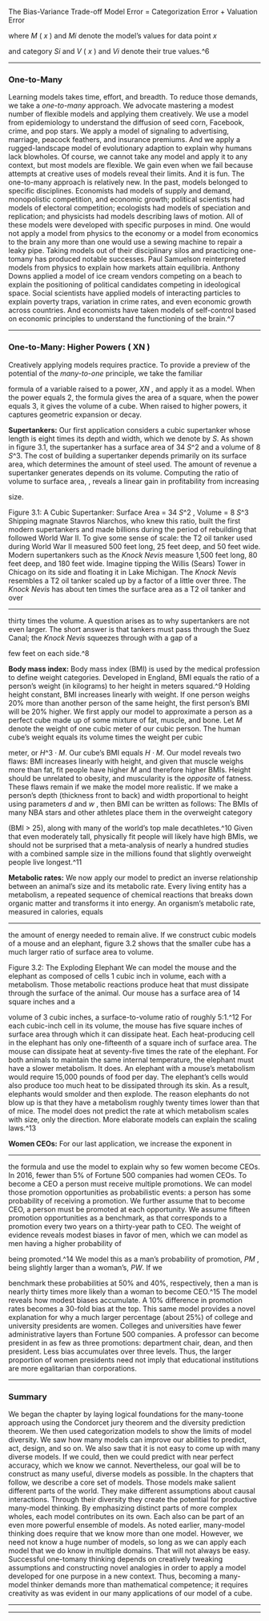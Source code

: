 The Bias-Variance Trade-off Model Error = Categorization Error + Valuation Error 

where _M_ ( _x_ ) and _Mi_ denote the model’s values for data point _x_ 

and category _Si_ and _V_ ( _x_ ) and _Vi_ denote their true values.^6 

---

### One-to-Many 

Learning models takes time, effort, and breadth. To reduce those demands, we take a _one-to-many_ approach. We advocate mastering a modest number of flexible models and applying them creatively. We use a model from epidemiology to understand the diffusion of seed corn, Facebook, crime, and pop stars. We apply a model of signaling to advertising, marriage, peacock feathers, and insurance premiums. And we apply a rugged-landscape model of evolutionary adaption to explain why humans lack blowholes. Of course, we cannot take any model and apply it to any context, but most models are flexible. We gain even when we fail because attempts at creative uses of models reveal their limits. And it is fun. The one-to-many approach is relatively new. In the past, models belonged to specific disciplines. Economists had models of supply and demand, monopolistic competition, and economic growth; political scientists had models of electoral competition; ecologists had models of speciation and replication; and physicists had models describing laws of motion. All of these models were developed with specific purposes in mind. One would not apply a model from physics to the economy or a model from economics to the brain any more than one would use a sewing machine to repair a leaky pipe. Taking models out of their disciplinary silos and practicing one-tomany has produced notable successes. Paul Samuelson reinterpreted models from physics to explain how markets attain equilibria. Anthony Downs applied a model of ice cream vendors competing on a beach to explain the positioning of political candidates competing in ideological space. Social scientists have applied models of interacting particles to explain poverty traps, variation in crime rates, and even economic growth across countries. And economists have taken models of self-control based on economic principles to understand the functioning of the brain.^7 

---

### One-to-Many: Higher Powers ( XN ) 

Creatively applying models requires practice. To provide a preview of the potential of the _many-to-one_ principle, we take the familiar 

formula of a variable raised to a power, _XN_ , and apply it as a model. When the power equals 2, the formula gives the area of a square, when the power equals 3, it gives the volume of a cube. When raised to higher powers, it captures geometric expansion or decay. 

**Supertankers:** Our first application considers a cubic supertanker whose length is eight times its depth and width, which we denote by _S_. As shown in figure 3.1, the supertanker has a surface area of 34 _S_^2 and a volume of 8 _S_^3. The cost of building a supertanker depends primarily on its surface area, which determines the amount of steel used. The amount of revenue a supertanker generates depends on its volume. Computing the ratio of volume to surface area, , reveals a linear gain in profitability from increasing 

size. 

Figure 3.1: A Cubic Supertanker: Surface Area = 34 _S_^2 , Volume = 8 _S_^3 Shipping magnate Stavros Niarchos, who knew this ratio, built the first modern supertankers and made billions during the period of rebuilding that followed World War II. To give some sense of scale: the T2 oil tanker used during World War II measured 500 feet long, 25 feet deep, and 50 feet wide. Modern supertankers such as the _Knock Nevis_ measure 1,500 feet long, 80 feet deep, and 180 feet wide. Imagine tipping the Willis (Sears) Tower in Chicago on its side and floating it in Lake Michigan. The _Knock Nevis_ resembles a T2 oil tanker scaled up by a factor of a little over three. The _Knock Nevis_ has about ten times the surface area as a T2 oil tanker and over 

---

thirty times the volume. A question arises as to why supertankers are not even larger. The short answer is that tankers must pass through the Suez Canal; the _Knock Nevis_ squeezes through with a gap of a 

few feet on each side.^8 

**Body mass index:** Body mass index (BMI) is used by the medical profession to define weight categories. Developed in England, BMI equals the ratio of a person’s weight (in kilograms) to her height in meters squared.^9 Holding height constant, BMI increases linearly with weight. If one person weighs 20% more than another person of the same height, the first person’s BMI will be 20% higher. We first apply our model to approximate a person as a perfect cube made up of some mixture of fat, muscle, and bone. Let _M_ denote the weight of one cubic meter of our cubic person. The human cube’s weight equals its volume times the weight per cubic 

meter, or _H_^3 _· M_. Our cube’s BMI equals _H · M_. Our model reveals two flaws: BMI increases linearly with height, and given that muscle weighs more than fat, fit people have higher _M_ and therefore higher BMIs. Height should be unrelated to obesity, and muscularity is the _opposite_ of fatness. These flaws remain if we make the model more realistic. If we make a person’s depth (thickness front to back) and width proportional to height using parameters _d_ and _w_ , then BMI can be written as follows: The BMIs of many NBA stars and other athletes place them in the overweight category 

(BMI > 25), along with many of the world’s top male decathletes.^10 Given that even moderately tall, physically fit people will likely have high BMIs, we should not be surprised that a meta-analysis of nearly a hundred studies with a combined sample size in the millions found that slightly overweight people live longest.^11 

**Metabolic rates:** We now apply our model to predict an inverse relationship between an animal’s size and its metabolic rate. Every living entity has a metabolism, a repeated sequence of chemical reactions that breaks down organic matter and transforms it into energy. An organism’s metabolic rate, measured in calories, equals 

---

the amount of energy needed to remain alive. If we construct cubic models of a mouse and an elephant, figure 3.2 shows that the smaller cube has a much larger ratio of surface area to volume. 

Figure 3.2: The Exploding Elephant We can model the mouse and the elephant as composed of cells 1 cubic inch in volume, each with a metabolism. Those metabolic reactions produce heat that must dissipate through the surface of the animal. Our mouse has a surface area of 14 square inches and a 

volume of 3 cubic inches, a surface-to-volume ratio of roughly 5:1.^12 For each cubic-inch cell in its volume, the mouse has five square inches of surface area through which it can dissipate heat. Each heat-producing cell in the elephant has only one-fifteenth of a square inch of surface area. The mouse can dissipate heat at seventy-five times the rate of the elephant. For both animals to maintain the same internal temperature, the elephant must have a slower metabolism. It does. An elephant with a mouse’s metabolism would require 15,000 pounds of food per day. The elephant’s cells would also produce too much heat to be dissipated through its skin. As a result, elephants would smolder and then explode. The reason elephants do not blow up is that they have a metabolism roughly twenty times lower than that of mice. The model does not predict the rate at which metabolism scales with size, only the direction. More elaborate models can explain the scaling laws.^13 

**Women CEOs:** For our last application, we increase the exponent in 

---

the formula and use the model to explain why so few women become CEOs. In 2016, fewer than 5% of Fortune 500 companies had women CEOs. To become a CEO a person must receive multiple promotions. We can model those promotion opportunities as probabilistic events: a person has some probability of receiving a promotion. We further assume that to become CEO, a person must be promoted at each opportunity. We assume fifteen promotion opportunities as a benchmark, as that corresponds to a promotion every two years on a thirty-year path to CEO. The weight of evidence reveals modest biases in favor of men, which we can model as men having a higher probability of 

being promoted.^14 We model this as a man’s probability of promotion, _PM_ , being slightly larger than a woman’s, _PW_. If we 

benchmark these probabilities at 50% and 40%, respectively, then a man is nearly thirty times more likely than a woman to become CEO.^15 The model reveals how modest biases accumulate. A 10% difference in promotion rates becomes a 30-fold bias at the top. This same model provides a novel explanation for why a much larger percentage (about 25%) of college and university presidents are women. Colleges and universities have fewer administrative layers than Fortune 500 companies. A professor can become president in as few as three promotions: department chair, dean, and then president. Less bias accumulates over three levels. Thus, the larger proportion of women presidents need not imply that educational institutions are more egalitarian than corporations. 

---

### Summary 

We began the chapter by laying logical foundations for the many-toone approach using the Condorcet jury theorem and the diversity prediction theorem. We then used categorization models to show the limits of model diversity. We saw how many models can improve our abilities to predict, act, design, and so on. We also saw that it is not easy to come up with many diverse models. If we could, then we could predict with near perfect accuracy, which we know we cannot. Nevertheless, our goal will be to construct as many useful, diverse models as possible. In the chapters that follow, we describe a core set of models. Those models make salient different parts of the world. They make different assumptions about causal interactions. Through their diversity they create the potential for productive many-model thinking. By emphasizing distinct parts of more complex wholes, each model contributes on its own. Each also can be part of an even more powerful ensemble of models. As noted earlier, many-model thinking does require that we know more than one model. However, we need not know a huge number of models, so long as we can apply each model that we do know in multiple domains. That will not always be easy. Successful one-tomany thinking depends on creatively tweaking assumptions and constructing novel analogies in order to apply a model developed for one purpose in a new context. Thus, becoming a many-model thinker demands more than mathematical competence; it requires creativity as was evident in our many applications of our model of a cube. 

---

---